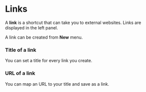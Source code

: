# Links

A **link** is a shortcut that can take you to external websites. Links are displayed in the left panel.

A link can be created from **New** menu.

### Title of a link

You can set a title for every link you create.

### URL of a link

You can map an URL to your title and save as a link.





